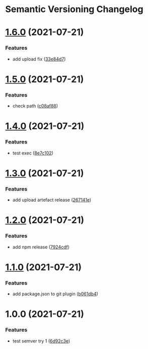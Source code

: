 # Semantic Versioning Changelog

# [1.6.0](https://github.com/marck-oemar/test-semantic-release/compare/v1.5.0...v1.6.0) (2021-07-21)


### Features

* add upload fix ([33e84d7](https://github.com/marck-oemar/test-semantic-release/commit/33e84d7af20256396a518188b88112fadf61e627))

# [1.5.0](https://github.com/marck-oemar/test-semantic-release/compare/v1.4.0...v1.5.0) (2021-07-21)


### Features

* check path ([c08af88](https://github.com/marck-oemar/test-semantic-release/commit/c08af88c5405c825b7e1a1f2ae9cb5180cb4b790))

# [1.4.0](https://github.com/marck-oemar/test-semantic-release/compare/v1.3.0...v1.4.0) (2021-07-21)


### Features

* test exec ([8e7c102](https://github.com/marck-oemar/test-semantic-release/commit/8e7c1021955d2fb47d21c83365bc6816b8fa4b62))

# [1.3.0](https://github.com/marck-oemar/test-semantic-release/compare/v1.2.0...v1.3.0) (2021-07-21)


### Features

* add upload artefact release ([267141e](https://github.com/marck-oemar/test-semantic-release/commit/267141eedd2bfd7ff888353ffbc150d5c9f476e7))

# [1.2.0](https://github.com/marck-oemar/test-semantic-release/compare/v1.1.0...v1.2.0) (2021-07-21)


### Features

* add npm release ([7924cdf](https://github.com/marck-oemar/test-semantic-release/commit/7924cdf26aa693e7ca77c06819362088335b477b))

# [1.1.0](https://github.com/marck-oemar/test-semantic-release/compare/v1.0.0...v1.1.0) (2021-07-21)


### Features

* add package.json to git plugin ([b061db4](https://github.com/marck-oemar/test-semantic-release/commit/b061db46214ce647af5447f1089fcd31906a5f3b))

# 1.0.0 (2021-07-21)


### Features

* test semver try 1 ([6d92c3e](https://github.com/marck-oemar/test-semantic-release/commit/6d92c3e815442b78f5f070d05644c6506a87ff95))
